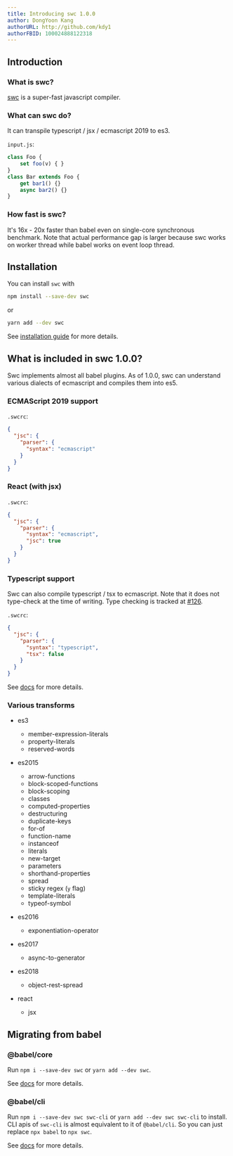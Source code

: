 ```yaml
---
title: Introducing swc 1.0.0
author: DongYoon Kang
authorURL: http://github.com/kdy1
authorFBID: 100024888122318
---
```


## Introduction

### What is swc?
[swc](https://github.com/swc-project/swc) is a super-fast javascript compiler.

### What can swc do?

It can transpile typescript / jsx / ecmascript 2019 to es3.

`input.js`:
```js
class Foo {
    set foo(v) { }
}
class Bar extends Foo {
    get bar1() {}
    async bar2() {}
}
```

### How fast is swc?

It's 16x - 20x faster than babel even on single-core synchronous benchmark. Note that actual performance gap is larger because swc works on worker thread while babel works on event loop thread.


## Installation

You can install `swc` with

```sh
npm install --save-dev swc
```
or
```sh
yarn add --dev swc
```
See [installation guide](/docs/installation) for more details.


## What is included in swc 1.0.0?

Swc implements almost all babel plugins. As of 1.0.0, swc can understand various dialects of ecmascript and compiles them into es5.

### ECMAScript 2019 support

`.swcrc`:
```json
{
  "jsc": {
    "parser": {
      "syntax": "ecmascript"
    }
  }
}
```


### React (with jsx)

`.swcrc`:
```json
{
  "jsc": {
    "parser": {
      "syntax": "ecmascript",
      "jsc": true
    }
  }
}
```

### Typescript support
Swc can also compile typescript / tsx to ecmascript. Note that it does not type-check at the time of writing. Type checking is tracked at [#126](https://github.com/swc-project/swc/issues/126).

`.swcrc`:
```json
{
  "jsc": {
    "parser": {
      "syntax": "typescript",
      "tsx": false
    }
  }
}
```

See [docs](/docs/configuring-swc) for more details.

### Various transforms

 - es3
    - member-expression-literals
    - property-literals
    - reserved-words

 - es2015
    - arrow-functions
    - block-scoped-functions
    - block-scoping
    - classes
    - computed-properties
    - destructuring
    - duplicate-keys
    - for-of
    - function-name
    - instanceof
    - literals
    - new-target
    - parameters
    - shorthand-properties
    - spread
    - sticky regex (`y` flag)
    - template-literals
    - typeof-symbol

 - es2016
    - exponentiation-operator

 - es2017
    - async-to-generator

 - es2018
    - object-rest-spread
 
  - react
    - jsx

## Migrating from babel

### @babel/core

Run `npm i --save-dev swc` or `yarn add --dev swc`.

See [docs](/docs/migrating-from-babel-core) for more details.

### @babel/cli

Run `npm i --save-dev swc swc-cli` or `yarn add --dev swc swc-cli` to install. CLI apis of `swc-cli` is almost equivalent to it of `@babel/cli`. So you can just replace `npx babel` to `npx swc`.

See [docs](/docs/migrating-from-babel-core) for more details.




[issues]:https://github.com/swc-project/swc/issues